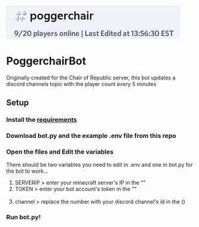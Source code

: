 ![](Screenshot.jpeg)
# PoggerchairBot
Originally created for the Chair of Republic server, this bot updates a discord channels topic with the player count every 5 minutes

## Setup
### Install the [requirements](https://github.com/ajsya/PoggerchairBot/blob/main/requirements.txt)
### Download bot.py and the example .env file from this repo
### Open the files and Edit the variables
There should be two variables you need to edit in .env and one in bot.py for the bot to work...
1. SERVERIP > enter your minecraft server's IP in the ""
2. TOKEN > enter your bot account's token in the ""
<br /> <br />
3. channel > replace the number with your discord channel's id in the ()
### Run bot.py!
